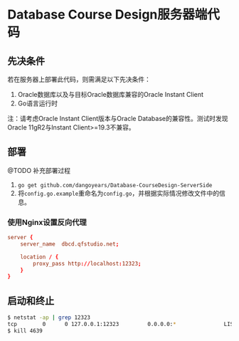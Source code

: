 # Database Course Design服务器端代码

## 先决条件

若在服务器上部署此代码，则需满足以下先决条件：

1. Oracle数据库以及与目标Oracle数据库兼容的Oracle Instant Client
2. Go语言运行时

注：请考虑Oracle Instant Client版本与Oracle Database的兼容性。测试时发现Oracle 11gR2与Instant Client>=19.3不兼容。

## 部署

@TODO 补充部署过程

1. `go get github.com/dangoyears/Database-CourseDesign-ServerSide`
2. 将`config.go.example`重命名为`config.go`，并根据实际情况修改文件中的信息。

### 使用Nginx设置反向代理

```conf
server {
    server_name  dbcd.qfstudio.net;

    location / {
        proxy_pass http://localhost:12323;
    }
}
```

## 启动和终止

```sh
$ netstat -ap | grep 12323
tcp        0      0 127.0.0.1:12323         0.0.0.0:*               LISTEN      4639/dbcd
$ kill 4639
```
